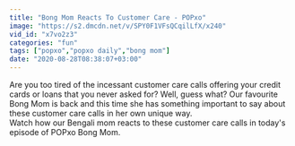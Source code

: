 ```yaml
---
title: "Bong Mom Reacts To Customer Care - POPxo"
image: "https://s2.dmcdn.net/v/SPY0F1VFsQCqilLfX/x240"
vid_id: "x7vo2z3"
categories: "fun"
tags: ["popxo","popxo daily","bong mom"]
date: "2020-08-28T08:38:07+03:00"
---
```

Are you too tired of the incessant customer care calls offering your credit cards or loans that you never asked for? Well, guess what? Our favourite Bong Mom is back and this time she has something important to say about these customer care calls in her own unique way.   <br>Watch how our Bengali mom reacts to these customer care calls in today's episode of POPxo Bong Mom.  <br>
